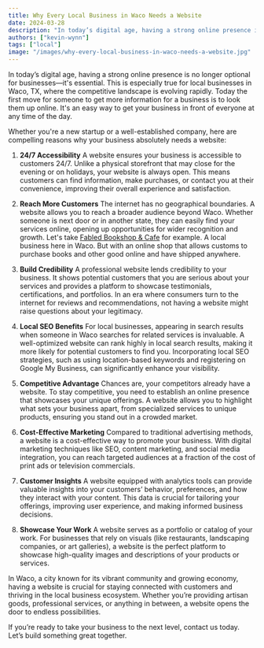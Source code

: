 ```yaml
---
title: Why Every Local Business in Waco Needs a Website
date: 2024-03-28
description: "In today’s digital age, having a strong online presence is no longer optional for businesses—it's essential."
authors: ["kevin-wynn"]
tags: ["local"]
image: "/images/why-every-local-business-in-waco-needs-a-website.jpg"
---
```


In today’s digital age, having a strong online presence is no longer optional for businesses—it's essential. This is especially true for local businesses in Waco, TX, where the competitive landscape is evolving rapidly. Today the first move for someone to get more information for a business is to look them up online. It's an easy way to get your business in front of everyone at any time of the day.

Whether you're a new startup or a well-established company, here are compelling reasons why your business absolutely needs a website:

1. **24/7 Accessibility**
   A website ensures your business is accessible to customers 24/7. Unlike a physical storefront that may close for the evening or on holidays, your website is always open. This means customers can find information, make purchases, or contact you at their convenience, improving their overall experience and satisfaction.

2. **Reach More Customers**
   The internet has no geographical boundaries. A website allows you to reach a broader audience beyond Waco. Whether someone is next door or in another state, they can easily find your services online, opening up opportunities for wider recognition and growth. Let's take [Fabled Bookshop & Cafe](https://fabledbookshop.com/) for example. A local business here in Waco. But with an online shop that allows customs to purchase books and other good online and have shipped anywhere.

3. **Build Credibility**
   A professional website lends credibility to your business. It shows potential customers that you are serious about your services and provides a platform to showcase testimonials, certifications, and portfolios. In an era where consumers turn to the internet for reviews and recommendations, not having a website might raise questions about your legitimacy.

4. **Local SEO Benefits**
   For local businesses, appearing in search results when someone in Waco searches for related services is invaluable. A well-optimized website can rank highly in local search results, making it more likely for potential customers to find you. Incorporating local SEO strategies, such as using location-based keywords and registering on Google My Business, can significantly enhance your visibility.

5. **Competitive Advantage**
   Chances are, your competitors already have a website. To stay competitive, you need to establish an online presence that showcases your unique offerings. A website allows you to highlight what sets your business apart, from specialized services to unique products, ensuring you stand out in a crowded market.

6. **Cost-Effective Marketing**
   Compared to traditional advertising methods, a website is a cost-effective way to promote your business. With digital marketing techniques like SEO, content marketing, and social media integration, you can reach targeted audiences at a fraction of the cost of print ads or television commercials.

7. **Customer Insights**
   A website equipped with analytics tools can provide valuable insights into your customers’ behavior, preferences, and how they interact with your content. This data is crucial for tailoring your offerings, improving user experience, and making informed business decisions.

8. **Showcase Your Work**
   A website serves as a portfolio or catalog of your work. For businesses that rely on visuals (like restaurants, landscaping companies, or art galleries), a website is the perfect platform to showcase high-quality images and descriptions of your products or services.

In Waco, a city known for its vibrant community and growing economy, having a website is crucial for staying connected with customers and thriving in the local business ecosystem. Whether you’re providing artisan goods, professional services, or anything in between, a website opens the door to endless possibilities.

If you’re ready to take your business to the next level, contact us today. Let’s build something great together.
